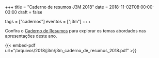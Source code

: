 +++
title = "Caderno de resumos J3M 2018"
date = 2018-11-02T08:00:00-03:00
draft = false

tags = ["cadernos"]
eventos = ["j3m"]
+++

Confira o [Caderno de Resumos](/arquivos/2018/j3m/j3m_caderno_de_resumos_2018.pdf) para explorar os temas abordados nas apresentações deste ano.

{{< embed-pdf url="/arquivos/2018/j3m/j3m_caderno_de_resumos_2018.pdf" >}}
